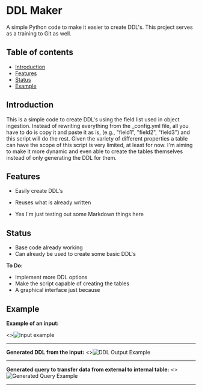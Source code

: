 # DDL Maker

A simple Python code to make it easier to create DDL's. This project serves as a training to Git as well.

## Table of contents
* [Introduction](#introduction)
* [Features](#features)
* [Status](#status)
* [Example](#example)

## Introduction

This is a simple code to create DDL's using the field list used in object ingestion. Instead of rewriting everything from the \_config.yml file, all you have to do is copy it and paste it as is, (e.g., "field1", "field2", "field3") and this script will do the rest. Given the variety of different properties a table can have the scope of this script is very limited, at least for now. I'm aiming to make it more dynamic and even able to create the tables themselves instead of only generating the DDL for them.

## Features

- Easily create DDL's
* Reuses what is already written
+ Yes I'm just testing out some Markdown things here

## Status

- Base code already working
- Can already be used to create some basic DDL's

**To Do:**

- Implement more DDL options
- Make the script capable of creating the tables
- A graphical interface just because


## Example

**Example of an input:**

<>![Input example](./images/input_example.png)

___________________________________

**Generated DDL from the input:**
<>![DDL Output Example](./images/DDL_example.png)

___________________________________


**Generated query to transfer data from external to internal table:**
<>![Generated Query Example](./images/query_example.png)

___________________________________
